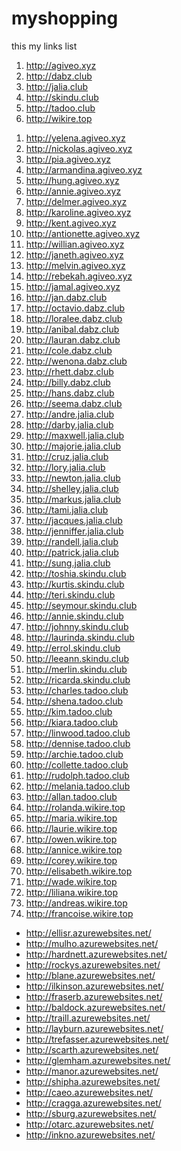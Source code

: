 # myshopping
this my links list

<ol>
<li><a href="http://agiveo.xyz" target="_blank">http://agiveo.xyz</a></li>
<li><a href="http://dabz.club" target="_blank">http://dabz.club</a></li>
<li><a href="http://jalia.club" target="_blank">http://jalia.club</a></li>
<li><a href="http://skindu.club" target="_blank">http://skindu.club</a></li>
<li><a href="http://tadoo.club" target="_blank">http://tadoo.club</a></li>
<li><a href="http://wikire.top" target="_blank">http://wikire.top</a></li>
</ol>
<ol>
<li><a href="http://yelena.agiveo.xyz" target="_blank">http://yelena.agiveo.xyz</a></li>
<li><a href="http://nickolas.agiveo.xyz" target="_blank">http://nickolas.agiveo.xyz</a></li>
<li><a href="http://pia.agiveo.xyz" target="_blank">http://pia.agiveo.xyz</a></li>
<li><a href="http://armandina.agiveo.xyz" target="_blank">http://armandina.agiveo.xyz</a></li>
<li><a href="http://hung.agiveo.xyz" target="_blank">http://hung.agiveo.xyz</a></li>
<li><a href="http://annie.agiveo.xyz" target="_blank">http://annie.agiveo.xyz</a></li>
<li><a href="http://delmer.agiveo.xyz" target="_blank">http://delmer.agiveo.xyz</a></li>
<li><a href="http://karoline.agiveo.xyz" target="_blank">http://karoline.agiveo.xyz</a></li>
<li><a href="http://kent.agiveo.xyz" target="_blank">http://kent.agiveo.xyz</a></li>
<li><a href="http://antionette.agiveo.xyz" target="_blank">http://antionette.agiveo.xyz</a></li>
<li><a href="http://willian.agiveo.xyz" target="_blank">http://willian.agiveo.xyz</a></li>
<li><a href="http://janeth.agiveo.xyz" target="_blank">http://janeth.agiveo.xyz</a></li>
<li><a href="http://melvin.agiveo.xyz" target="_blank">http://melvin.agiveo.xyz</a></li>
<li><a href="http://rebekah.agiveo.xyz" target="_blank">http://rebekah.agiveo.xyz</a></li>
<li><a href="http://jamal.agiveo.xyz" target="_blank">http://jamal.agiveo.xyz</a></li>
<li><a href="http://jan.dabz.club" target="_blank">http://jan.dabz.club</a></li>
<li><a href="http://octavio.dabz.club" target="_blank">http://octavio.dabz.club</a></li>
<li><a href="http://loralee.dabz.club" target="_blank">http://loralee.dabz.club</a></li>
<li><a href="http://anibal.dabz.club" target="_blank">http://anibal.dabz.club</a></li>
<li><a href="http://lauran.dabz.club" target="_blank">http://lauran.dabz.club</a></li>
<li><a href="http://cole.dabz.club" target="_blank">http://cole.dabz.club</a></li>
<li><a href="http://wenona.dabz.club" target="_blank">http://wenona.dabz.club</a></li>
<li><a href="http://rhett.dabz.club" target="_blank">http://rhett.dabz.club</a></li>
<li><a href="http://billy.dabz.club" target="_blank">http://billy.dabz.club</a></li>
<li><a href="http://hans.dabz.club" target="_blank">http://hans.dabz.club</a></li>
<li><a href="http://seema.dabz.club" target="_blank">http://seema.dabz.club</a></li>
<li><a href="http://andre.jalia.club" target="_blank">http://andre.jalia.club</a></li>
<li><a href="http://darby.jalia.club" target="_blank">http://darby.jalia.club</a></li>
<li><a href="http://maxwell.jalia.club" target="_blank">http://maxwell.jalia.club</a></li>
<li><a href="http://majorie.jalia.club" target="_blank">http://majorie.jalia.club</a></li>
<li><a href="http://cruz.jalia.club" target="_blank">http://cruz.jalia.club</a></li>
<li><a href="http://lory.jalia.club" target="_blank">http://lory.jalia.club</a></li>
<li><a href="http://newton.jalia.club" target="_blank">http://newton.jalia.club</a></li>
<li><a href="http://shelley.jalia.club" target="_blank">http://shelley.jalia.club</a></li>
<li><a href="http://markus.jalia.club" target="_blank">http://markus.jalia.club</a></li>
<li><a href="http://tami.jalia.club" target="_blank">http://tami.jalia.club</a></li>
<li><a href="http://jacques.jalia.club" target="_blank">http://jacques.jalia.club</a></li>
<li><a href="http://jenniffer.jalia.club" target="_blank">http://jenniffer.jalia.club</a></li>
<li><a href="http://randell.jalia.club" target="_blank">http://randell.jalia.club</a></li>
<li><a href="http://patrick.jalia.club" target="_blank">http://patrick.jalia.club</a></li>
<li><a href="http://sung.jalia.club" target="_blank">http://sung.jalia.club</a></li>
<li><a href="http://toshia.skindu.club" target="_blank">http://toshia.skindu.club</a></li>
<li><a href="http://kurtis.skindu.club" target="_blank">http://kurtis.skindu.club</a></li>
<li><a href="http://teri.skindu.club" target="_blank">http://teri.skindu.club</a></li>
<li><a href="http://seymour.skindu.club" target="_blank">http://seymour.skindu.club</a></li>
<li><a href="http://annie.skindu.club" target="_blank">http://annie.skindu.club</a></li>
<li><a href="http://johnny.skindu.club" target="_blank">http://johnny.skindu.club</a></li>
<li><a href="http://laurinda.skindu.club" target="_blank">http://laurinda.skindu.club</a></li>
<li><a href="http://errol.skindu.club" target="_blank">http://errol.skindu.club</a></li>
<li><a href="http://leeann.skindu.club" target="_blank">http://leeann.skindu.club</a></li>
<li><a href="http://merlin.skindu.club" target="_blank">http://merlin.skindu.club</a></li>
<li><a href="http://ricarda.skindu.club" target="_blank">http://ricarda.skindu.club</a></li>
<li><a href="http://charles.tadoo.club" target="_blank">http://charles.tadoo.club</a></li>
<li><a href="http://shena.tadoo.club" target="_blank">http://shena.tadoo.club</a></li>
<li><a href="http://kim.tadoo.club" target="_blank">http://kim.tadoo.club</a></li>
<li><a href="http://kiara.tadoo.club" target="_blank">http://kiara.tadoo.club</a></li>
<li><a href="http://linwood.tadoo.club" target="_blank">http://linwood.tadoo.club</a></li>
<li><a href="http://dennise.tadoo.club" target="_blank">http://dennise.tadoo.club</a></li>
<li><a href="http://archie.tadoo.club" target="_blank">http://archie.tadoo.club</a></li>
<li><a href="http://collette.tadoo.club" target="_blank">http://collette.tadoo.club</a></li>
<li><a href="http://rudolph.tadoo.club" target="_blank">http://rudolph.tadoo.club</a></li>
<li><a href="http://melania.tadoo.club" target="_blank">http://melania.tadoo.club</a></li>
<li><a href="http://allan.tadoo.club" target="_blank">http://allan.tadoo.club</a></li>
<li><a href="http://rolanda.wikire.top" target="_blank">http://rolanda.wikire.top</a></li>
<li><a href="http://maria.wikire.top" target="_blank">http://maria.wikire.top</a></li>
<li><a href="http://laurie.wikire.top" target="_blank">http://laurie.wikire.top</a></li>
<li><a href="http://owen.wikire.top" target="_blank">http://owen.wikire.top</a></li>
<li><a href="http://annice.wikire.top" target="_blank">http://annice.wikire.top</a></li>
<li><a href="http://corey.wikire.top" target="_blank">http://corey.wikire.top</a></li>
<li><a href="http://elisabeth.wikire.top" target="_blank">http://elisabeth.wikire.top</a></li>
<li><a href="http://wade.wikire.top" target="_blank">http://wade.wikire.top</a></li>
<li><a href="http://liliana.wikire.top" target="_blank">http://liliana.wikire.top</a></li>
<li><a href="http://andreas.wikire.top" target="_blank">http://andreas.wikire.top</a></li>
<li><a href="http://francoise.wikire.top" target="_blank">http://francoise.wikire.top</a></li>
</ol>

<ul>
<li><a href="http://ellisr.azurewebsites.net/" target="_blank">http://ellisr.azurewebsites.net/</a></li>
<li><a href="http://mulho.azurewebsites.net/" target="_blank">http://mulho.azurewebsites.net/</a></li>
<li><a href="http://hardnett.azurewebsites.net/" target="_blank">http://hardnett.azurewebsites.net/</a></li>
<li><a href="http://rockys.azurewebsites.net/" target="_blank">http://rockys.azurewebsites.net/</a></li>
<li><a href="http://blane.azurewebsites.net/" target="_blank">http://blane.azurewebsites.net/</a></li>
<li><a href="http://ilkinson.azurewebsites.net/" target="_blank">http://ilkinson.azurewebsites.net/</a></li>
<li><a href="http://fraserb.azurewebsites.net/" target="_blank">http://fraserb.azurewebsites.net/</a></li>
<li><a href="http://baldock.azurewebsites.net/" target="_blank">http://baldock.azurewebsites.net/</a></li>
<li><a href="http://traill.azurewebsites.net/" target="_blank">http://traill.azurewebsites.net/</a></li>
<li><a href="http://layburn.azurewebsites.net/" target="_blank">http://layburn.azurewebsites.net/</a></li>
<li><a href="http://trefasser.azurewebsites.net/" target="_blank">http://trefasser.azurewebsites.net/</a></li>
<li><a href="http://scarth.azurewebsites.net/" target="_blank">http://scarth.azurewebsites.net/</a></li>
<li><a href="http://glemham.azurewebsites.net/" target="_blank">http://glemham.azurewebsites.net/</a></li>
<li><a href="http://manor.azurewebsites.net/" target="_blank">http://manor.azurewebsites.net/</a></li>
<li><a href="http://shipha.azurewebsites.net/" target="_blank">http://shipha.azurewebsites.net/</a></li>
<li><a href="http://caeo.azurewebsites.net/" target="_blank">http://caeo.azurewebsites.net/</a></li>
<li><a href="http://cragga.azurewebsites.net/" target="_blank">http://cragga.azurewebsites.net/</a></li>
<li><a href="http://sburg.azurewebsites.net/" target="_blank">http://sburg.azurewebsites.net/</a></li>
<li><a href="http://otarc.azurewebsites.net/" target="_blank">http://otarc.azurewebsites.net/</a></li>
<li><a href="http://inkno.azurewebsites.net/" target="_blank">http://inkno.azurewebsites.net/</a></li>
</ul>
